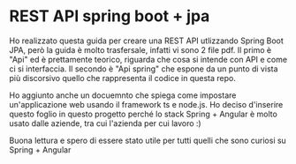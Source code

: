# REST API spring boot + jpa
 
Ho realizzato questa guida per creare una REST API utlizzando Spring Boot JPA, però la guida è molto trasfersale, infatti vi sono 2 file pdf. Il primo è "Api" ed è prettamente teorico, riguarda che cosa si intende con API e come ci si interfaccia. Il secondo è "Api spring" che espone da un punto di vista più discorsivo quello che rappresenta il codice in questa repo.

Ho aggiunto anche un docuemnto che spiega come impostare un'applicazione web usando il framework ts e node.js. Ho deciso d'inserire questo foglio in questo progetto perché lo stack Spring + Angular è molto usato dalle aziende, tra cui l'azienda per cui lavoro :)

Buona lettura e spero di essere stato utile per tutti quelli che sono curiosi su Spring + Angular


